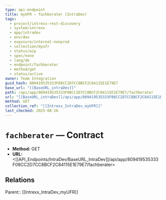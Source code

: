 ```yaml
---
type: api-endpoint
title: myUFR — fachberater (IntraDev)
tags:
  - project/intrexx-rest-discovery
  - system/intrexx
  - app/intradev
  - env/dev
  - exposure/internal-nonprod
  - collection/myufr
  - status/wip
  - spec/none
  - lang/de
  - endpoint/fachberater
  - method/get
  - status/active
owner: Team Integration
guid_hash: 809419535333F08CC2D7CC8BCF2C84115E1E79E7
base_url: "[[BaseURL_intraDev]]"
path: /api/app/809419535333F08CC2D7CC8BCF2C84115E1E79E7/fachberater
url: "[[BaseURL_intraDev]]/api/app/809419535333F08CC2D7CC8BCF2C84115E1E79E7/fachberater"
method: GET
collection_ref: "[[Intrexx_IntraDev_myUFR]]"
last_checked: 2025-08-26
---
```


# `fachberater` — Contract
- **Method:** GET
- **URL:** <[[API_Endpoints/IntraDev/BaseURL_IntraDev]]/api/app/809419535333F08CC2D7CC8BCF2C84115E1E79E7/fachberater>

## Relations
Parent:: [[Intrexx_IntraDev_myUFR]]
